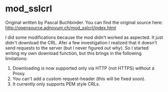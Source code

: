 # mod_sslcrl

Original written by Pascal Buchbinder. You can find the original source here:
http://opensource.adnovum.ch/mod_sslcrl/index.html

I did some modifications because the mod didn't worked as aspected. It just didn't download the CRL. Afer a few investigation I realized that it doesn't send requests to the server (but I never figured out why). So I started writing my own download function, but this brings in the following limitations:
   1. Downloading is now supported only via HTTP (not HTTPS) without a Proxy.
   2. You can't add a custom request-header (this will be fixed soon).
   3. It currently only supports PEM style CRLs.
